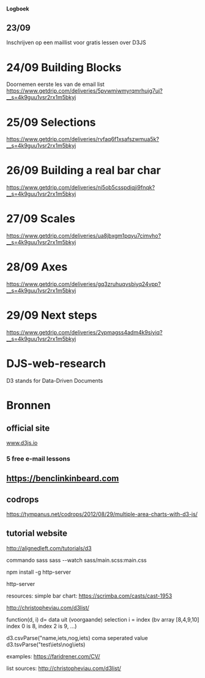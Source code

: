 #### Logboek
## 23/09
Inschrijven op een maillist voor gratis lessen over D3JS

# 24/09 Building Blocks
Doornemen eerste les van de email list
https://www.getdrip.com/deliveries/5pvwmiwmyrqmrhujg7uj?__s=4k9guu1vsr2rx1m5bkyj

# 25/09 Selections

https://www.getdrip.com/deliveries/rvfaq6f1xsafszwmua5k?__s=4k9guu1vsr2rx1m5bkyj

# 26/09 Building a real bar char
https://www.getdrip.com/deliveries/ni5ob5csspdiqji9fnqk?__s=4k9guu1vsr2rx1m5bkyj

# 27/09 Scales
https://www.getdrip.com/deliveries/ua8jbxgm1pqyu7cimvho?__s=4k9guu1vsr2rx1m5bkyj

# 28/09 Axes
https://www.getdrip.com/deliveries/gq3zruhuqvsbiyq24vpp?__s=4k9guu1vsr2rx1m5bkyj

# 29/09 Next steps
https://www.getdrip.com/deliveries/2ypmagss4adm4k9siyiq?__s=4k9guu1vsr2rx1m5bkyj



# DJS-web-research

D3 stands for Data-Driven Documents

# Bronnen

## official site
www.d3js.io

### 5 free e-mail lessons
## https://benclinkinbeard.com

## codrops
https://tympanus.net/codrops/2012/08/29/multiple-area-charts-with-d3-js/

## tutorial website
http://alignedleft.com/tutorials/d3



commando sass
sass --watch sass/main.scss:main.css

npm install -g http-server

http-server

resources:
simple bar chart:
https://scrimba.com/casts/cast-1953

http://christopheviau.com/d3list/


function(d, i)
d= data uit (voorgaande) selection
i = index (bv array [8,4,9,10] index 0 is 8, index 2 is 9, ...)

d3.csvParse("name,iets,nog,iets)
coma seperated value
d3.tsvParse("test\iets\nog\iets)

examples:
https://faridrener.com/CV/

list sources:
http://christopheviau.com/d3list/